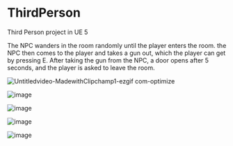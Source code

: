 # ThirdPerson
 Third Person project in UE 5

The NPC wanders in the room randomly until the player enters the room. the NPC then comes to the player and takes a gun out, which the player can get by pressing E. After taking the gun from the NPC, a door opens after 5 seconds, and the player is asked to leave the room.

![Untitledvideo-MadewithClipchamp1-ezgif com-optimize](https://github.com/user-attachments/assets/4d892cdd-dad8-419a-b05f-4e3fb95b3592)

![image](https://github.com/user-attachments/assets/cc27814c-1d73-4116-b760-41dbdd471658)

![image](https://github.com/user-attachments/assets/25e9513a-501a-4363-a13e-777299c9cb35)

![image](https://github.com/user-attachments/assets/5d4bd79c-840f-4bb2-a0ae-24bca752f7db)

![image](https://github.com/user-attachments/assets/b83b4cbc-8cee-45f3-a099-ee57b43d3230)
